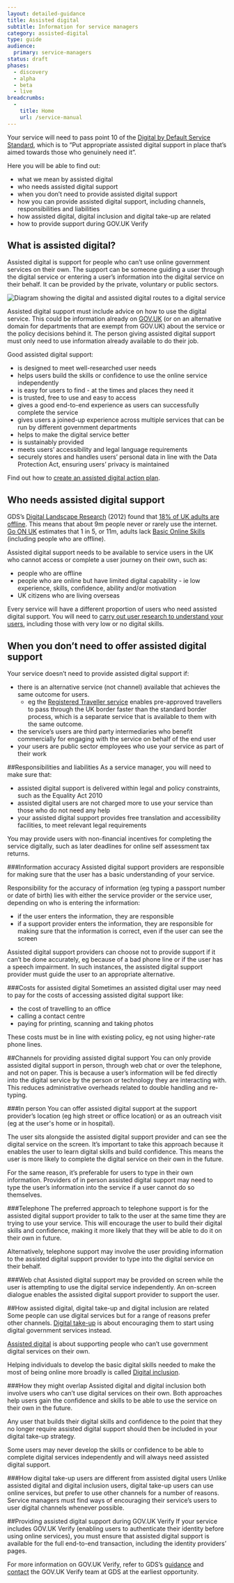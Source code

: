 ```yaml
---
layout: detailed-guidance
title: Assisted digital
subtitle: Information for service managers
category: assisted-digital
type: guide
audience:
  primary: service-managers
status: draft
phases:
  - discovery
  - alpha
  - beta
  - live
breadcrumbs:
  -
    title: Home
    url: /service-manual
---
```


Your service will need to pass point 10 of the [Digital by Default Service Standard](/service-manual/digital-by-default), which is to “Put appropriate assisted digital support in place that’s aimed towards those who genuinely need it”.

Here you will be able to find out:

* what we mean by assisted digital
* who needs assisted digital support
* when you don’t need to provide assisted digital support
* how you can provide assisted digital support, including channels, responsibilities and liabilities
* how assisted digital, digital inclusion and digital take-up are related
* how to provide support during GOV.UK Verify

## What is assisted digital?
Assisted digital is support for people who can’t use online government services on their own. The support can be someone guiding a user through the digital service or entering a user’s information into the digital service on their behalf. It can be provided by the private, voluntary or public sectors.

<img src="/service-manual/assets/images/ad-image.jpg" alt="Diagram showing the digital and assisted digital routes to a digital service" />

Assisted digital support must include advice on how to use the digital service. This could be information already on [GOV.UK](https://www.gov.uk/) (or on an alternative domain for departments that are exempt from GOV.UK) about the service or the policy decisions behind it. The person giving assisted digital support must only need to use information already available to do their job.

Good assisted digital support:

* is designed to meet well-researched user needs
* helps users build the skills or confidence to use the online service independently
* is easy for users to find - at the times and places they need it
* is trusted, free to use and easy to access
* gives a good end-to-end experience as users can successfully complete the service
* gives users a joined-up experience across multiple services that can be run by different government departments
* helps to make the digital service better
* is sustainably provided
* meets users’ accessibility and legal language requirements
* securely stores and handles users’ personal data in line with the Data Protection Act, ensuring users’ privacy is maintained

Find out how to [create an assisted digital action plan](service-manual/assisted-digital/action-plan).

## Who needs assisted digital support
GDS’s [Digital Landscape Research](https://www.gov.uk/government/publications/digital-landscape-research/digital-landscape-research) (2012) found that [18% of UK adults are offline](https://www.gov.uk/government/publications/digital-landscape-research/digital-landscape-research#uk-digital-landscape). This means that about 9m people never or rarely use the internet. [Go ON UK](http://www.go-on.co.uk/) estimates that 1 in 5, or 11m, adults lack [Basic Online Skills](http://www.go-on.co.uk/opportunity/basic-online-skills/) (including people who are offline).

Assisted digital support needs to be available to service users in the UK who cannot access or complete a user journey on their own, such as:

* people who are offline
* people who are online but have limited digital capability - ie low experience, skills, confidence, ability and/or motivation
* UK citizens who are living overseas

Every service will have a different proportion of users who need assisted digital support. You will need to [carry out user research to understand your users](/service-manual/assisted-digital/assisted-digital-user-research), including those with very low or no digital skills.

## When you don’t need to offer assisted digital support
Your service doesn’t need to provide assisted digital support if:

* there is an alternative service (not channel) available that achieves the same outcome for users.
  * eg the [Registered Traveller service](https://www.gov.uk/transformation/apply-registered-traveller) enables pre-approved travellers to pass through the UK border faster than the standard border process, which is a separate service that is available to them with the same outcome.
* the service’s users are third party intermediaries who benefit commercially for engaging with the service on behalf of the end user
* your users are public sector employees who use your service as part of their work

##Responsibilities and liabilities
As a service manager, you will need to make sure that:

* assisted digital support is delivered within legal and policy constraints, such as the Equality Act 2010
* assisted digital users are not charged more to use your service than those who do not need any help
* your assisted digital support provides free translation and accessibility facilities, to meet relevant legal requirements

You may provide users with non-financial incentives for completing the service digitally, such as later deadlines for online self assessment tax returns.

###Information accuracy
Assisted digital support providers are responsible for making sure that the user has a basic understanding of your service.

Responsibility for  the accuracy of information (eg typing a passport number or date of birth) lies with either the service provider or the service user, depending on who is entering the information:

* if the user enters the information, they are responsible
* if a support provider enters the information, they are responsible for making sure that the information is correct, even if the user can see the screen

Assisted digital support providers can choose not to provide support if it can’t be done accurately, eg because of a bad phone line or if the user has a speech impairment. In such instances, the assisted digital support provider must guide the user to an appropriate alternative.

###Costs for assisted digital
Sometimes an assisted digital user may need to pay for the costs of accessing assisted digital support like:

* the cost of travelling to an office
* calling a contact centre
* paying for printing, scanning and taking photos

These costs must be in line with existing policy, eg not using higher-rate phone lines.

##Channels for providing assisted digital support
You can only provide assisted digital support in person, through web chat or over the telephone, and not on paper. This is because a user’s information will be fed directly into the digital service by the person or technology they are interacting with. This reduces administrative overheads related to double handling and re-typing.

###In person
You can offer assisted digital support at the support provider’s location (eg high street or office location) or as an outreach visit (eg at the user's home or in hospital).

The user sits alongside the assisted digital support provider and can see the digital service on the screen. It’s important to take this approach because it enables the user to learn digital skills and build confidence. This means the user is more likely to complete the digital service on their own in the future.

For the same reason, it’s preferable for users to type in their own information. Providers of in person assisted digital support may need to type the user’s information into the service if a user cannot do so themselves.

###Telephone
The preferred approach to telephone support is for the assisted digital support provider to talk to the user at the same time they are trying to use your service. This will encourage the user to build their digital skills and confidence, making it more likely that they will be able to do it on their own in future.

Alternatively, telephone support may involve the user providing information to the assisted digital support provider to type into the digital service on their behalf.

###Web chat
Assisted digital support may be provided on screen while the user is attempting to use the digital service independently. An on-screen dialogue enables the assisted digital support provider to support the user.

##How assisted digital, digital take-up and digital inclusion are related
Some people can use digital services but for a range of reasons prefer other channels. [Digital take-up](/service-manual/communications/increasing-digital-takeup) is about encouraging them to start using digital government services instead.

[Assisted digital](https://www.gov.uk/government/publications/government-approach-to-assisted-digital) is about supporting people who can’t use government digital services on their own.

Helping individuals to develop the basic digital skills needed to make the most of being online more broadly is called [Digital inclusion](https://www.gov.uk/government/publications/government-digital-inclusion-strategy/government-digital-inclusion-strategy).

###How they might overlap
Assisted digital and digital inclusion both involve users who can’t use digital services on their own. Both approaches help users gain the confidence and skills to be able to use the service on their own in the future.

Any user that builds their digital skills and confidence to the point that they no longer require assisted digital support should then be included in your digital take-up strategy.

Some users may never develop the skills or confidence to be able to complete digital services independently and will always need assisted digital support.

###How digital take-up users are different from assisted digital users
Unlike assisted digital and digital inclusion users, digital take-up users can use online services, but prefer to use other channels for a number of reasons. Service managers must find ways of encouraging their service’s users to user digital channels whenever possible.


##Providing assisted digital support during GOV.UK Verify
If your service includes GOV.UK Verify (enabling users to authenticate their identity before using online services), you must ensure that assisted digital support is available for the full end-to-end transaction, including the identity providers’ pages.

For more information on GOV.UK Verify, refer to GDS’s [guidance](/service-manual/identity-assurance) and [contact](mailto:janet.hughes@digital.cabinet-office.gov.uk) the GOV.UK Verify team at GDS at the earliest opportunity.



